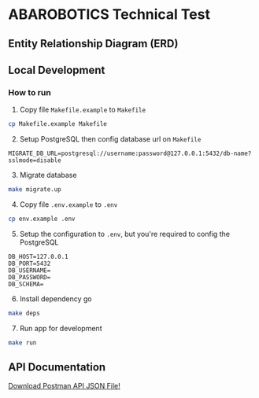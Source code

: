 # ABAROBOTICS Technical Test

## Entity Relationship Diagram (ERD)

<!-- ![ABAROBOTICS ERD](ABAROBOTICS%20ERD.png) -->

## Local Development

### How to run

1. Copy file `Makefile.example` to `Makefile`
  ```sh
  cp Makefile.example Makefile
  ```

2. Setup PostgreSQL then config database url on `Makefile` 
  ```
  MIGRATE_DB_URL=postgresql://username:password@127.0.0.1:5432/db-name?sslmode=disable
  ```

3. Migrate database
  ```sh
  make migrate.up
  ```

4. Copy file `.env.example` to `.env`
  ```sh
  cp env.example .env
  ```

5. Setup the configuration to `.env`, but you're required to config the PostgreSQL
  ```
  DB_HOST=127.0.0.1
  DB_PORT=5432
  DB_USERNAME=
  DB_PASSWORD=
  DB_SCHEMA=
  ```
  
6. Install dependency go
  ```sh
  make deps
  ```

7. Run app for development
  ```sh
  make run
  ```

## API Documentation

[Download Postman API JSON File!](ABAROBOTICS.postman_collection.json)